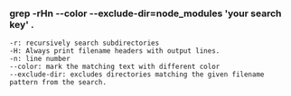 ### grep -rHn --color --exclude-dir=node_modules 'your search key' .
```
-r: recursively search subdirectories
-H: Always print filename headers with output lines.
-n: line number
--color: mark the matching text with different color
--exclude-dir: excludes directories matching the given filename pattern from the search.
```
